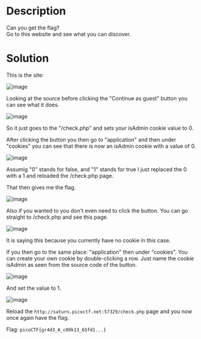 # Description

Can you get the flag? <br>
Go to this website and see what you can discover.

# Solution

This is the site:

![image](https://user-images.githubusercontent.com/91398631/236643105-51410826-f1c4-44c5-998f-105ed2952fc2.png)

Looking at the source before clicking the "Continue as guest" button you can see what it does.

![image](https://user-images.githubusercontent.com/91398631/236643122-d06f6ad5-7d61-4fdc-b7ed-01c2159f4c34.png)

So it just goes to the "/check.php" and sets your isAdmin cookie value to 0.

After clicking the button you then go to "application" and then under "cookies" you can see that there is now an isAdmin cookie with a value of 0.

![image](https://user-images.githubusercontent.com/91398631/236643217-edc95169-5eaa-4882-bafb-c2dab8555578.png)

Assumig "0" stands for false, and "1" stands for true I just replaced the 0 with a 1 and reloaded the /check.php page.

That then gives me the flag.

![image](https://user-images.githubusercontent.com/91398631/236643294-cab15b05-8a2e-40b4-8fd8-0ff2252a1e11.png)

Also if you wanted to you don't even need to click the button. You can go straight to /check.php and see this page.

![image](https://user-images.githubusercontent.com/91398631/236643325-0b7b7e43-8c29-41dd-b864-f2a4460c781e.png)

It is saying this because you currently have no cookie in this case.

If you then go to the same place: "application" then under "cookies". You can create your own cookie by double-clicking a row. Just name the cookie isAdmin as seen from the source code of the button.

![image](https://user-images.githubusercontent.com/91398631/236643404-39aac469-abfa-428a-bf46-df107ddb4208.png)

And set the value to 1.

![image](https://user-images.githubusercontent.com/91398631/236643411-9f7d6754-318d-4555-9fce-6f9d8678248c.png)

Reload the ```http://saturn.picoctf.net:57329/check.php``` page and you now once again have the flag.

Flag: ```picoCTF{gr4d3_A_c00k13_65fd1...}```

